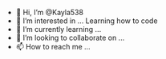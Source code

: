 - 👋 Hi, I’m @Kayla538
- 👀 I’m interested in ... Learning how to code 
- 🌱 I’m currently learning ...
- 💞️ I’m looking to collaborate on ...
- 📫 How to reach me ...

<!---
Kayla538/Kayla538 is a ✨ special ✨ repository because its `README.md` (this file) appears on your GitHub profile.
You can click the Preview link to take a look at your changes.
--->
